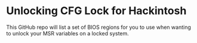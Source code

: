 # Unlocking CFG Lock for Hackintosh

This GitHub repo will list a set of BIOS regions for you to use when wanting to unlock your MSR variables on a locked system.
